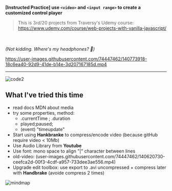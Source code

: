 **[Instructed Practice] use **`<video>`** and **`<input range>`** to create a customized control player**

> This is 3*rd*/20 projects from Traversy's Udemy course:
> https://www.udemy.com/course/web-projects-with-vanilla-javascript/
> 
<br></br>
_(Not kidding. Where's my headphones? 🔬)_





https://user-images.githubusercontent.com/74447462/140773918-18c6ea40-92d9-41de-b14e-3d207167185d.mp4







---
![code2](https://user-images.githubusercontent.com/74447462/140613492-2b015ed1-9aa0-40d3-a47b-22f290b10f89.png)




## What I've tried this time
- read docs MDN about media
- try some properties, method:
	- .currentTime ; .duration
	- played;paused;
	- (event) "timeupdate"
- Start using **Hankbranke** to compress/encode video (because gitHub require video < 10Mb)
- Use Audio Library from **Youtube**
- Use font: mono space to align "|" character between lines
- old-video: (user-images.githubusercontent.com/74447462/140620730-ceefca2d-00f3-4cdf-a957-733dee3ae556.mp4)
- Upgrade edit toolbox: use export to .avi uncompressed + compress later with **Handbrake** (avoide compress 2 times)


![mindmap](https://user-images.githubusercontent.com/74447462/140616337-e27b4502-18c4-449a-8ce7-a976c053057a.png)





